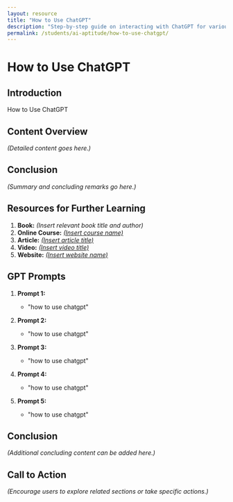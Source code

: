 ```yaml
---
layout: resource
title: "How to Use ChatGPT"
description: "Step-by-step guide on interacting with ChatGPT for various tasks."
permalink: /students/ai-aptitude/how-to-use-chatgpt/
---
```


# How to Use ChatGPT

## Introduction
How to Use ChatGPT

## Content Overview
*(Detailed content goes here.)*

## Conclusion
*(Summary and concluding remarks go here.)*

## Resources for Further Learning

1. **Book:** *(Insert relevant book title and author)*
2. **Online Course:** [*(Insert course name)*](#)
3. **Article:** [*(Insert article title)*](#)
4. **Video:** [*(Insert video title)*](#)
5. **Website:** [*(Insert website name)*](#)

## GPT Prompts

1. **Prompt 1:**
   - "how to use chatgpt"

2. **Prompt 2:**
   - "how to use chatgpt"

3. **Prompt 3:**
   - "how to use chatgpt"

4. **Prompt 4:**
   - "how to use chatgpt"

5. **Prompt 5:**
   - "how to use chatgpt"

## Conclusion
*(Additional concluding content can be added here.)*

## Call to Action
*(Encourage users to explore related sections or take specific actions.)*
